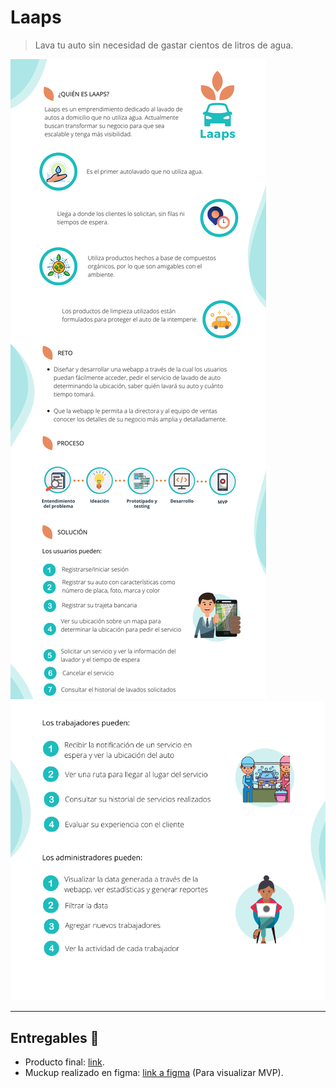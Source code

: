 # Laaps

> Lava tu auto sin necesidad de gastar cientos de litros de agua.

<img src="https://github.com/BrendaCarranco/laaps/blob/master/img/Documentation-1.png">
<img src="https://github.com/BrendaCarranco/laaps/blob/master/img/Documentation-2.png">

* * *

## Entregables 📝

- Producto final: [link](https://laaps-carwash.web.app/login). 
- Muckup realizado en figma: [link a figma](https://www.figma.com/proto/UVIr160Bms2dyQcENWxJiG/LAAPS?node-id=67%3A937&viewport=223%2C158%2C0.09059112519025803&scaling=contain&hotspot-hints=0) (Para visualizar MVP).